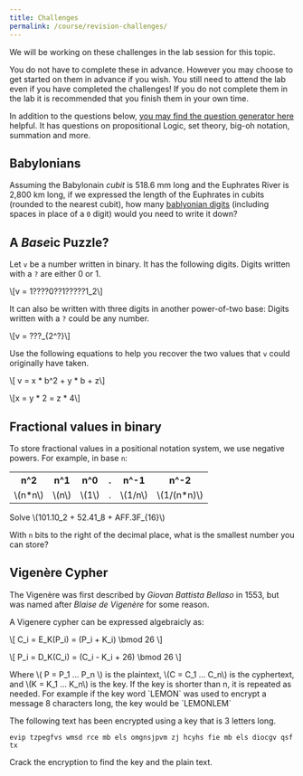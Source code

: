 ```yaml
---
title: Challenges
permalink: /course/revision-challenges/
---
```


<script src="https://polyfill.io/v3/polyfill.min.js?features=es6"></script>
<script id="MathJax-script" src="https://cdn.jsdelivr.net/npm/mathjax@3/es5/tex-mml-chtml.js"></script>

We will be working on these challenges in the lab session for this topic.

You do not have to complete these in advance. However you may choose to get started on them in advance if you wish. You still need to attend the lab even if you have completed the challenges! If you do not complete them in the lab it is recommended that you finish them in your own time.

In addition to the questions below, [you may find the question generator here](../qgen) helpful. It has questions on propositional Logic, set theory, big-oh notation, summation and more.

## Babylonians

Assuming the Babylonain _cubit_ is 518.6 mm long and the Euphrates River is 2,800 km long, if we expressed the length of the Euphrates in cubits (rounded to the nearest cubit), how many [bablyonian digits](https://en.wikipedia.org/wiki/Babylonian_cuneiform_numerals) (including spaces in place of a `0` digit) would you need to write it down?

## A <i>Base</i>ic Puzzle?

Let `v` be a number written in binary. It has the following digits. Digits written with a `?` are either 0 or 1.

<p>\[v = 1????0??1?????1_2\]</p>

It can also be written with three digits in another power-of-two base: Digits written with a `?` could be any number.

<p>\[v = ???_{2^?}\]</p>

Use the following equations to help you recover the two values that `v` could originally have taken.

<p>\[ v = x * b^2 + y * b + z\]</p>
<p>\[x = y * 2 = z * 4\]</p>

## Fractional values in binary

To store fractional values in a positional notation system, we use negative powers. For example, in base `n`:

<table>
    <tr><th> n^2 </th><th> n^1 </th><th> n^0</th><th>. </th><th> n^-1 </th><th> n^-2 </th></tr>
    <tr><td>\(n*n\) </td><td> \(n\) </td><td> \(1\)  </td><td> . </td><td> \(1/n\) </td><td> \(1/(n*n)\)</td></tr>
</table>

<p>Solve \(101.10_2 + 52.41_8 + AFF.3F_{16}\)</p>

With `n` bits to the right of the decimal place, what is the smallest number you can store?

## Vigenère Cypher

The Vigenère was first described by _Giovan Battista Bellaso_ in 1553, but was named after _Blaise de Vigenère_ for some reason.

A Vigenere cypher can be expressed algebraicly as:

<p>\[ C_i = E_K(P_i) = (P_i + K_i) \bmod 26 \]</p>

<p>\[ P_i = D_K(C_i) = (C_i - K_i + 26) \bmod 26 \]</p>

<p>Where \( P = P_1 ... P_n \) is the plaintext, \(C = C_1 ... C_n\) is the cyphertext, and \(K = K_1 ... K_n\) is the key. If the key is shorter than n, it is repeated as needed. For example if the key word `LEMON` was used to encrypt a message 8 characters long, the key would be `LEMONLEM`</p>

The following text has been encrypted using a key that is 3 letters long.

    evip tzpegfvs wmsd rce mb els omgnsjpvm zj hcyhs fie mb els diocgv qsf tx

Crack the encryption to find the key and the plain text.
